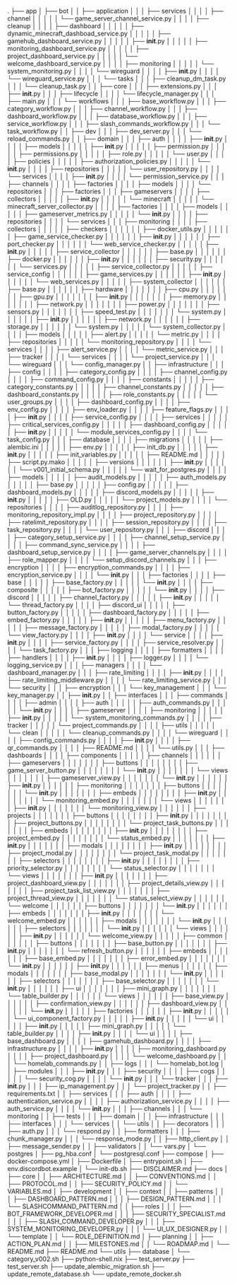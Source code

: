 .
├── app
│   ├── bot
│   │   ├── application
│   │   │   ├── services
│   │   │   │   ├── channel
│   │   │   │   │   └── game_server_channel_service.py
│   │   │   │   ├── cleanup
│   │   │   │   ├── dashboard
│   │   │   │   │   ├── dynamic_minecraft_dashboad_service.py
│   │   │   │   │   ├── gamehub_dashboard_service.py
│   │   │   │   │   ├── __init__.py
│   │   │   │   │   ├── monitoring_dashboard_service.py
│   │   │   │   │   ├── project_dashboard_service.py
│   │   │   │   │   └── welcome_dashboard_service.py
│   │   │   │   ├── monitoring
│   │   │   │   │   └── system_monitoring.py
│   │   │   │   └── wireguard
│   │   │   │       ├── __init__.py
│   │   │   │       └── wireguard_service.py
│   │   │   └── tasks
│   │   │       ├── cleanup_dm_task.py
│   │   │       └── cleanup_task.py
│   │   ├── core
│   │   │   ├── extensions.py
│   │   │   ├── __init__.py
│   │   │   ├── lifecycle
│   │   │   │   └── lifecycle_manager.py
│   │   │   ├── main.py
│   │   │   └── workflows
│   │   │       ├── base_workflow.py
│   │   │       ├── category_workflow.py
│   │   │       ├── channel_workflow.py
│   │   │       ├── dashboard_workflow.py
│   │   │       ├── database_workflow.py
│   │   │       ├── service_workflow.py
│   │   │       ├── slash_commands_workflow.py
│   │   │       └── task_workflow.py
│   │   ├── dev
│   │   │   ├── dev_server.py
│   │   │   └── reload_commands.py
│   │   ├── domain
│   │   │   ├── auth
│   │   │   │   ├── __init__.py
│   │   │   │   ├── models
│   │   │   │   │   ├── __init__.py
│   │   │   │   │   ├── permission.py
│   │   │   │   │   ├── permissions.py
│   │   │   │   │   ├── role.py
│   │   │   │   │   └── user.py
│   │   │   │   ├── policies
│   │   │   │   │   ├── authorization_policies.py
│   │   │   │   │   └── __init__.py
│   │   │   │   ├── repositories
│   │   │   │   │   └── user_repository.py
│   │   │   │   └── services
│   │   │   │       ├── __init__.py
│   │   │   │       └── permission_service.py
│   │   │   ├── channels
│   │   │   │   ├── factories
│   │   │   │   ├── models
│   │   │   │   └── repositories
│   │   │   ├── factories
│   │   │   ├── gameservers
│   │   │   │   ├── collectors
│   │   │   │   │   ├── __init__.py
│   │   │   │   │   └── minecraft
│   │   │   │   │       └── minecraft_server_collector.py
│   │   │   │   ├── factories
│   │   │   │   ├── models
│   │   │   │   │   ├── gameserver_metrics.py
│   │   │   │   │   └── __init__.py
│   │   │   │   ├── repositories
│   │   │   │   └── services
│   │   │   ├── monitoring
│   │   │   │   ├── collectors
│   │   │   │   │   ├── checkers
│   │   │   │   │   │   ├── docker_utils.py
│   │   │   │   │   │   ├── game_service_checker.py
│   │   │   │   │   │   ├── __init__.py
│   │   │   │   │   │   ├── port_checker.py
│   │   │   │   │   │   └── web_service_checker.py
│   │   │   │   │   ├── __init__.py
│   │   │   │   │   ├── service_collector
│   │   │   │   │   │   ├── base.py
│   │   │   │   │   │   ├── docker.py
│   │   │   │   │   │   ├── __init__.py
│   │   │   │   │   │   ├── security.py
│   │   │   │   │   │   └── services.py
│   │   │   │   │   ├── service_collector.py
│   │   │   │   │   ├── service_config
│   │   │   │   │   │   ├── game_services.py
│   │   │   │   │   │   ├── __init__.py
│   │   │   │   │   │   └── web_services.py
│   │   │   │   │   ├── system_collector
│   │   │   │   │   │   ├── base.py
│   │   │   │   │   │   ├── hardware
│   │   │   │   │   │   │   ├── cpu.py
│   │   │   │   │   │   │   ├── gpu.py
│   │   │   │   │   │   │   ├── __init__.py
│   │   │   │   │   │   │   ├── memory.py
│   │   │   │   │   │   │   ├── network.py
│   │   │   │   │   │   │   ├── power.py
│   │   │   │   │   │   │   ├── sensors.py
│   │   │   │   │   │   │   ├── speed_test.py
│   │   │   │   │   │   │   └── system.py
│   │   │   │   │   │   ├── __init__.py
│   │   │   │   │   │   ├── network.py
│   │   │   │   │   │   ├── storage.py
│   │   │   │   │   │   └── system.py
│   │   │   │   │   └── system_collector.py
│   │   │   │   ├── models
│   │   │   │   │   ├── alert.py
│   │   │   │   │   └── metric.py
│   │   │   │   ├── repositories
│   │   │   │   │   └── monitoring_repository.py
│   │   │   │   └── services
│   │   │   │       ├── alert_service.py
│   │   │   │       └── metric_service.py
│   │   │   ├── tracker
│   │   │   │   └── services
│   │   │   │       └── project_service.py
│   │   │   └── wireguard
│   │   │       └── config_manager.py
│   │   ├── infrastructure
│   │   │   ├── config
│   │   │   │   ├── category_config.py
│   │   │   │   ├── channel_config.py
│   │   │   │   ├── command_config.py
│   │   │   │   ├── constants
│   │   │   │   │   ├── category_constants.py
│   │   │   │   │   ├── channel_constants.py
│   │   │   │   │   ├── dashboard_constants.py
│   │   │   │   │   ├── role_constants.py
│   │   │   │   │   └── user_groups.py
│   │   │   │   ├── dashboard_config.py
│   │   │   │   ├── env_config.py
│   │   │   │   ├── env_loader.py
│   │   │   │   ├── feature_flags.py
│   │   │   │   ├── __init__.py
│   │   │   │   ├── service_config.py
│   │   │   │   ├── services
│   │   │   │   │   ├── critical_services_config.py
│   │   │   │   │   ├── dashboard_config.py
│   │   │   │   │   ├── __init__.py
│   │   │   │   │   └── module_services_config.py
│   │   │   │   └── task_config.py
│   │   │   ├── database
│   │   │   │   ├── migrations
│   │   │   │   │   ├── alembic.ini
│   │   │   │   │   ├── env.py
│   │   │   │   │   ├── init_db.py
│   │   │   │   │   ├── __init__.py
│   │   │   │   │   ├── init_variables.py
│   │   │   │   │   ├── README.md
│   │   │   │   │   ├── script.py.mako
│   │   │   │   │   ├── versions
│   │   │   │   │   │   ├── __init__.py
│   │   │   │   │   │   └── v001_initial_schema.py
│   │   │   │   │   └── wait_for_postgres.py
│   │   │   │   ├── models
│   │   │   │   │   ├── audit_models.py
│   │   │   │   │   ├── auth_models.py
│   │   │   │   │   ├── base.py
│   │   │   │   │   ├── config.py
│   │   │   │   │   ├── dashboard_models.py
│   │   │   │   │   ├── discord_models.py
│   │   │   │   │   ├── __init__.py
│   │   │   │   │   ├── OLD.py
│   │   │   │   │   └── project_models.py
│   │   │   │   └── repositories
│   │   │   │       ├── auditlog_repository.py
│   │   │   │       ├── monitoring_repository_impl.py
│   │   │   │       ├── project_repository.py
│   │   │   │       ├── ratelimit_repository.py
│   │   │   │       ├── session_repository.py
│   │   │   │       ├── task_repository.py
│   │   │   │       └── user_repository.py
│   │   │   ├── discord
│   │   │   │   ├── category_setup_service.py
│   │   │   │   ├── channel_setup_service.py
│   │   │   │   ├── command_sync_service.py
│   │   │   │   ├── dashboard_setup_service.py
│   │   │   │   ├── game_server_channels.py
│   │   │   │   ├── role_mapper.py
│   │   │   │   └── setup_discord_channels.py
│   │   │   ├── encryption
│   │   │   │   ├── encryption_commands.py
│   │   │   │   ├── encryption_service.py
│   │   │   │   └── __init__.py
│   │   │   ├── factories
│   │   │   │   ├── base
│   │   │   │   │   ├── base_factory.py
│   │   │   │   │   └── __init__.py
│   │   │   │   ├── composite
│   │   │   │   │   ├── bot_factory.py
│   │   │   │   │   └── __init__.py
│   │   │   │   ├── discord
│   │   │   │   │   ├── channel_factory.py
│   │   │   │   │   ├── __init__.py
│   │   │   │   │   └── thread_factory.py
│   │   │   │   ├── discord_ui
│   │   │   │   │   ├── button_factory.py
│   │   │   │   │   ├── dashboard_factory.py
│   │   │   │   │   ├── embed_factory.py
│   │   │   │   │   ├── __init__.py
│   │   │   │   │   ├── menu_factory.py
│   │   │   │   │   ├── message_factory.py
│   │   │   │   │   ├── modal_factory.py
│   │   │   │   │   └── view_factory.py
│   │   │   │   ├── __init__.py
│   │   │   │   └── service
│   │   │   │       ├── __init__.py
│   │   │   │       ├── service_factory.py
│   │   │   │       ├── service_resolver.py
│   │   │   │       └── task_factory.py
│   │   │   ├── logging
│   │   │   │   ├── formatters
│   │   │   │   ├── handlers
│   │   │   │   ├── __init__.py
│   │   │   │   ├── logger.py
│   │   │   │   └── logging_service.py
│   │   │   ├── managers
│   │   │   │   └── dashboard_manager.py
│   │   │   ├── rate_limiting
│   │   │   │   ├── __init__.py
│   │   │   │   ├── rate_limiting_middleware.py
│   │   │   │   └── rate_limiting_service.py
│   │   │   └── security
│   │   │       ├── encryption
│   │   │       └── key_management
│   │   │           └── key_manager.py
│   │   ├── __init__.py
│   │   ├── interfaces
│   │   │   ├── commands
│   │   │   │   ├── admin
│   │   │   │   ├── auth
│   │   │   │   │   ├── auth_commands.py
│   │   │   │   │   └── __init__.py
│   │   │   │   ├── gameserver
│   │   │   │   ├── monitoring
│   │   │   │   │   ├── __init__.py
│   │   │   │   │   └── system_monitoring_commands.py
│   │   │   │   ├── tracker
│   │   │   │   │   └── project_commands.py
│   │   │   │   ├── utils
│   │   │   │   │   └── clean
│   │   │   │   │       └── cleanup_commands.py
│   │   │   │   └── wireguard
│   │   │   │       ├── config_commands.py
│   │   │   │       ├── __init__.py
│   │   │   │       ├── qr_commands.py
│   │   │   │       ├── README.md
│   │   │   │       └── utils.py
│   │   │   ├── dashboards
│   │   │   │   ├── components
│   │   │   │   │   ├── channels
│   │   │   │   │   │   ├── gameservers
│   │   │   │   │   │   │   ├── buttons
│   │   │   │   │   │   │   │   ├── game_server_button.py
│   │   │   │   │   │   │   │   └── __init__.py
│   │   │   │   │   │   │   └── views
│   │   │   │   │   │   │       ├── gameserver_view.py
│   │   │   │   │   │   │       └── __init__.py
│   │   │   │   │   │   ├── __init__.py
│   │   │   │   │   │   ├── monitoring
│   │   │   │   │   │   │   ├── buttons
│   │   │   │   │   │   │   │   └── __init__.py
│   │   │   │   │   │   │   ├── embeds
│   │   │   │   │   │   │   │   ├── __init__.py
│   │   │   │   │   │   │   │   └── monitoring_embed.py
│   │   │   │   │   │   │   └── views
│   │   │   │   │   │   │       ├── __init__.py
│   │   │   │   │   │   │       └── monitoring_view.py
│   │   │   │   │   │   ├── projects
│   │   │   │   │   │   │   ├── buttons
│   │   │   │   │   │   │   │   ├── __init__.py
│   │   │   │   │   │   │   │   ├── project_buttons.py
│   │   │   │   │   │   │   │   └── project_task_buttons.py
│   │   │   │   │   │   │   ├── embeds
│   │   │   │   │   │   │   │   ├── __init__.py
│   │   │   │   │   │   │   │   ├── project_embed.py
│   │   │   │   │   │   │   │   └── status_embed.py
│   │   │   │   │   │   │   ├── __init__.py
│   │   │   │   │   │   │   ├── modals
│   │   │   │   │   │   │   │   ├── __init__.py
│   │   │   │   │   │   │   │   ├── project_modal.py
│   │   │   │   │   │   │   │   └── project_task_modal.py
│   │   │   │   │   │   │   ├── selectors
│   │   │   │   │   │   │   │   ├── __init__.py
│   │   │   │   │   │   │   │   ├── priority_selector.py
│   │   │   │   │   │   │   │   └── status_selector.py
│   │   │   │   │   │   │   └── views
│   │   │   │   │   │   │       ├── __init__.py
│   │   │   │   │   │   │       ├── project_dashboard_view.py
│   │   │   │   │   │   │       ├── project_details_view.py
│   │   │   │   │   │   │       ├── project_task_list_view.py
│   │   │   │   │   │   │       ├── project_thread_view.py
│   │   │   │   │   │   │       └── status_select_view.py
│   │   │   │   │   │   └── welcome
│   │   │   │   │   │       ├── buttons
│   │   │   │   │   │       │   └── __init__.py
│   │   │   │   │   │       ├── embeds
│   │   │   │   │   │       │   ├── __init__.py
│   │   │   │   │   │       │   └── welcome_embed.py
│   │   │   │   │   │       ├── modals
│   │   │   │   │   │       │   └── __init__.py
│   │   │   │   │   │       ├── selectors
│   │   │   │   │   │       │   └── __init__.py
│   │   │   │   │   │       └── views
│   │   │   │   │   │           ├── __init__.py
│   │   │   │   │   │           └── welcome_view.py
│   │   │   │   │   ├── common
│   │   │   │   │   │   ├── buttons
│   │   │   │   │   │   │   ├── base_button.py
│   │   │   │   │   │   │   ├── __init__.py
│   │   │   │   │   │   │   └── refresh_button.py
│   │   │   │   │   │   ├── embeds
│   │   │   │   │   │   │   ├── base_embed.py
│   │   │   │   │   │   │   ├── error_embed.py
│   │   │   │   │   │   │   └── __init__.py
│   │   │   │   │   │   ├── __init__.py
│   │   │   │   │   │   ├── menus
│   │   │   │   │   │   ├── modals
│   │   │   │   │   │   │   ├── base_modal.py
│   │   │   │   │   │   │   └── __init__.py
│   │   │   │   │   │   ├── selectors
│   │   │   │   │   │   │   ├── base_selector.py
│   │   │   │   │   │   │   └── __init__.py
│   │   │   │   │   │   ├── ui
│   │   │   │   │   │   │   ├── mini_graph.py
│   │   │   │   │   │   │   └── table_builder.py
│   │   │   │   │   │   └── views
│   │   │   │   │   │       ├── base_view.py
│   │   │   │   │   │       ├── confirmation_view.py
│   │   │   │   │   │       ├── dashboard_view.py
│   │   │   │   │   │       └── __init__.py
│   │   │   │   │   ├── factories
│   │   │   │   │   │   ├── __init__.py
│   │   │   │   │   │   └── ui_component_factory.py
│   │   │   │   │   ├── __init__.py
│   │   │   │   │   └── ui
│   │   │   │   │       ├── __init__.py
│   │   │   │   │       ├── mini_graph.py
│   │   │   │   │       └── table_builder.py
│   │   │   │   ├── __init__.py
│   │   │   │   └── ui
│   │   │   │       ├── base_dashboard.py
│   │   │   │       ├── gamehub_dashboard.py
│   │   │   │       ├── infrastructure.py
│   │   │   │       ├── __init__.py
│   │   │   │       ├── monitoring_dashboard.py
│   │   │   │       ├── project_dashboard.py
│   │   │   │       └── welcome_dashboard.py
│   │   │   └── homelab_commands.py
│   │   ├── logs
│   │   │   └── homelab_bot.log
│   │   ├── modules
│   │   │   ├── __init__.py
│   │   │   ├── security
│   │   │   │   ├── cogs
│   │   │   │   │   └── security_cog.py
│   │   │   │   └── __init__.py
│   │   │   └── tracker
│   │   │       ├── __init__.py
│   │   │       ├── ip_management.py
│   │   │       └── project_tracker.py
│   │   ├── requirements.txt
│   │   ├── services
│   │   │   ├── auth
│   │   │   │   ├── authentication_service.py
│   │   │   │   ├── authorization_service.py
│   │   │   │   ├── auth_service.py
│   │   │   │   └── __init__.py
│   │   │   ├── channels
│   │   │   └── monitoring
│   │   ├── tests
│   │   │   ├── domain
│   │   │   ├── infrastructure
│   │   │   ├── interfaces
│   │   │   └── services
│   │   └── utils
│   │       ├── decorators
│   │       │   ├── auth.py
│   │       │   └── respond.py
│   │       ├── formatters
│   │       │   ├── chunk_manager.py
│   │       │   └── response_mode.py
│   │       ├── http_client.py
│   │       ├── message_sender.py
│   │       ├── validators
│   │       └── vars.py
│   └── postgres
│       ├── pg_hba.conf
│       └── postgresql.conf
├── compose
│   ├── docker-compose.yml
│   ├── Dockerfile
│   ├── entrypoint.sh
│   ├── env.discordbot.example
│   └── init-db.sh
├── DISCLAIMER.md
├── docs
│   ├── core
│   │   ├── ARCHITECTURE.md
│   │   ├── CONVENTIONS.md
│   │   ├── PROTOCOL.md
│   │   ├── SECURITY_POLICY.md
│   │   └── VARIABLES.md
│   ├── development
│   │   ├── context
│   │   ├── patterns
│   │   │   ├── DASHBOARD_PATTERN.md
│   │   │   ├── DESIGN_PATTERN.md
│   │   │   └── SLASHCOMMAND_PATTERN.md
│   │   ├── roles
│   │   │   ├── BOT_FRAMEWORK_DEVELOPER.md
│   │   │   ├── SECURITY_SPECIALIST.md
│   │   │   ├── SLASH_COMMAND_DEVELOPER.py
│   │   │   ├── SYSTEM_MONITORING_DEVELOPER.py
│   │   │   └── UI_UX_DESIGNER.py
│   │   └── template
│   │       └── ROLE_DEFINITION.md
│   ├── planning
│   │   ├── ACTION_PLAN.md
│   │   ├── MILESTONES.md
│   │   └── ROADMAP.md
│   └── README.md
├── README.md
└── utils
    ├── database
    │   └── category_v002.sh
    ├── python-shell.nix
    ├── test_server.py
    ├── test_server.sh
    ├── update_alembic_migration.sh
    ├── update_remote_database.sh
    └── update_remote_docker.sh
